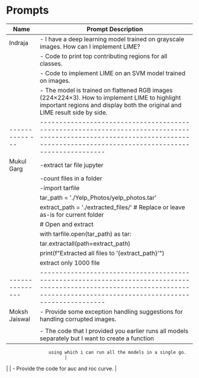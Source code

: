 # Prompts

| Name          | Prompt Description                                                                                                                                                          |
|---------------|-----------------------------------------------------------------------------------------------------------------------------------------------------------------------------|
| Indraja       | - I have a deep learning model trained on grayscale images. How can I implement LIME?                                                                                       |
|               | - Code to print top contributing regions for all classes.                                                                                                                   |
|               | - Code to implement LIME on an SVM model trained on images.                                                                                                                 |
|               | - The model is trained on flattened RGB images (224×224×3). How to implement LIME to highlight important regions and display both the original and LIME result side by side.|
|----------- ---|-----------------------------------------------------------------------------------------------------------------------------------------------------------------------------|
| Mukul Garg    |-extract tar file jupyter                                                                                                                                                    |   
|               |-count files in a folder                                                                                                                                                     |
|               |-import tarfile                                                                                                                                                              |
|               | tar_path = './Yelp_Photos/yelp_photos.tar'                                                                                                                                  |
|               | extract_path = './extracted_files/'  # Replace or leave as-is for current folder                                                                                            |
|               | # Open and extract                                                                                                                                                          |      
|               | with tarfile.open(tar_path) as tar:                                                                                                                                         |
|               |    tar.extractall(path=extract_path)                                                                                                                                        |
|               |    print(f"Extracted all files to '{extract_path}'")
|               | extract only 1000 file
|---------------|-----------------------------------------------------------------------------------------------------------------------------------------------------------------------------|
| Moksh Jaiswal | - Provide some exception handling suggestions for handling corrupted images.
                          |
|               | - The code that I provided you earlier runs all models separately but I want to create a function 
                    using which i can run all the models in a single go. 
                          |
|               | - Provide the code for auc and roc curve.
                          |
